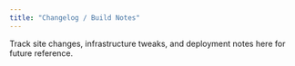 ```yaml
---
title: "Changelog / Build Notes"
---
```


Track site changes, infrastructure tweaks, and deployment notes here for future reference.

